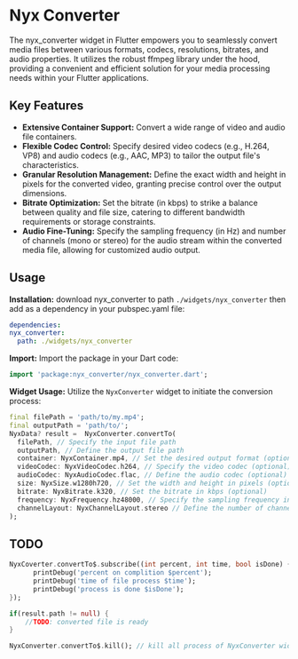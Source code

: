 # Nyx Converter

The nyx_converter widget in Flutter empowers you to seamlessly convert media files between various formats, codecs, resolutions, bitrates, and audio properties. It utilizes the robust ffmpeg library under the hood, providing a convenient and efficient solution for your media processing needs within your Flutter applications.

## Key Features

- **Extensive Container Support:** Convert a wide range of video and audio file containers.
- **Flexible Codec Control:** Specify desired video codecs (e.g., H.264, VP8) and audio codecs (e.g., AAC, MP3) to tailor the output file's characteristics.
- **Granular Resolution Management:** Define the exact width and height in pixels for the converted video, granting precise control over the output dimensions.
- **Bitrate Optimization:** Set the bitrate (in kbps) to strike a balance between quality and file size, catering to different bandwidth requirements or storage constraints.
- **Audio Fine-Tuning:** Specify the sampling frequency (in Hz) and number of channels (mono or stereo) for the audio stream within the converted media file, allowing for customized audio output.

## Usage

**Installation:** download nyx_converter to path `./widgets/nyx_converter` then add as a dependency in your pubspec.yaml file:
```yaml
dependencies:
nyx_converter:
  path: ./widgets/nyx_converter
```

**Import:** Import the package in your Dart code:

```dart
import 'package:nyx_converter/nyx_converter.dart';
```

**Widget Usage:** Utilize the `NyxConverter` widget to initiate the conversion process:
```dart
final filePath = 'path/to/my.mp4';
final outputPath = 'path/to/';
NyxData? result =  NyxConverter.convertTo(
  filePath, // Specify the input file path
  outputPath, // Define the output file path
  container: NyxContainer.mp4, // Set the desired output format (optional)
  videoCodec: NyxVideoCodec.h264, // Specify the video codec (optional)
  audioCodec: NyxAudioCodec.flac, // Define the audio codec (optional)
  size: NyxSize.w1280h720, // Set the width and height in pixels (optional)
  bitrate: NyxBitrate.k320, // Set the bitrate in kbps (optional)
  frequency: NyxFrequency.hz48000, // Specify the sampling frequency in Hz (optional)
  channelLayout: NyxChannelLayout.stereo // Define the number of channels (optional)
);
```

## TODO

```dart
NyxCoverter.convertTo$.subscribe((int percent, int time, bool isDone) {
      printDebug('percent on complition $percent');
      printDebug('time of file process $time');
      printDebug('process is done $isDone');
});

if(result.path != null) {
    //TODO: converted file is ready
}

NyxConverter.convertTo$.kill(); // kill all process of NyxConverter widget
```